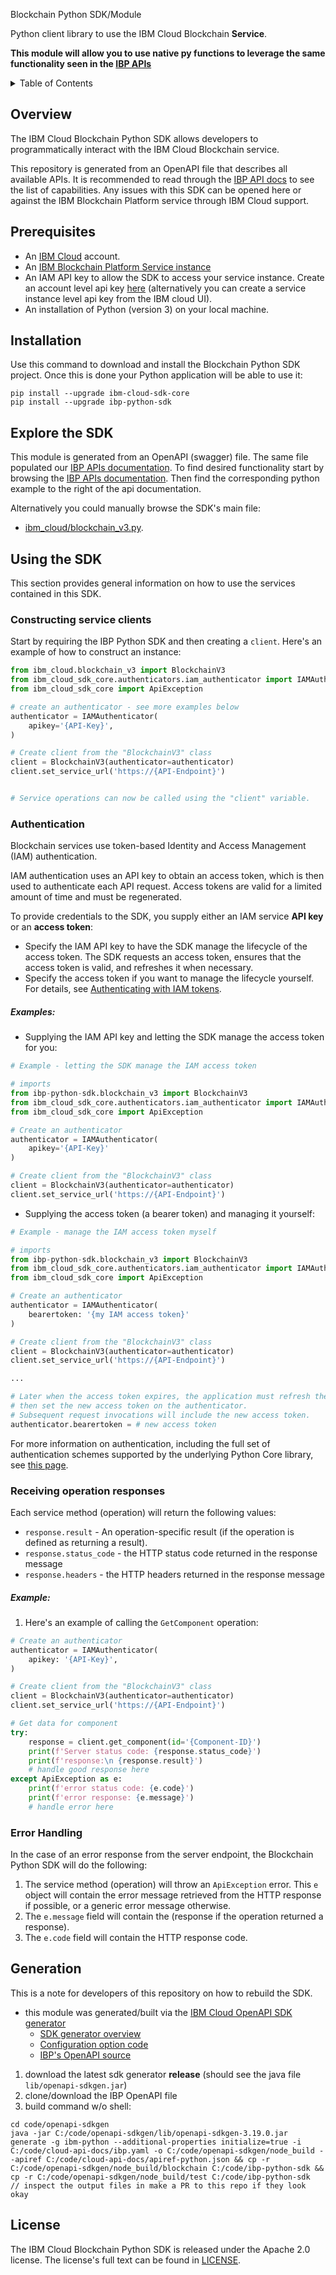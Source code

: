 Blockchain Python SDK/Module

Python client library to use the IBM Cloud Blockchain **Service**.

**This module will allow you to use native py functions to leverage the same functionality seen in the [IBP APIs](https://cloud.ibm.com/apidocs/blockchain)**

<details>
<summary>Table of Contents</summary>

* [Overview](#overview)
* [Prerequisites](#prerequisites)
* [Installation](#installation)
* [Explore the SDK](#explore-the-sdk)
* [Using the SDK](#using-the-sdk)
  * [Constructing service clients](#constructing-service-clients)
  * [Authentication](#authentication)
  * [Receiving operation responses](#receiving-operation-responses)
  * [Error Handling](#error-handling)
* [Generation](#generation)
* [License](#license)

</details>

## Overview

The IBM Cloud Blockchain Python SDK allows developers to programmatically interact with the
IBM Cloud Blockchain service.

This repository is generated from an OpenAPI file that describes all available APIs.
It is recommended to read through the [IBP API docs](https://cloud.ibm.com/apidocs/blockchain#sdk) to see the list of capabilities.
Any issues with this SDK can be opened here or against the IBM Blockchain Platform service through IBM Cloud support.

## Prerequisites

[ibm-cloud-onboarding]: https://cloud.ibm.com/registration

* An [IBM Cloud][ibm-cloud-onboarding] account.
* An [IBM Blockchain Platform Service instance](https://cloud.ibm.com/catalog/services/blockchain-platform)
* An IAM API key to allow the SDK to access your service instance. Create an account level api key [here](https://cloud.ibm.com/iam/apikeys) (alternatively you can create a service instance level api key from the IBM cloud UI).
* An installation of Python (version 3) on your local machine.

## Installation
Use this command to download and install the Blockchain Python SDK project.
Once this is done your Python application will be able to use it:
```
pip install --upgrade ibm-cloud-sdk-core
pip install --upgrade ibp-python-sdk
```

## Explore the SDK
This module is generated from an OpenAPI (swagger) file.
The same file populated our [IBP APIs documentation](https://cloud.ibm.com/apidocs/blockchain#sdk).
To find desired functionality start by browsing the [IBP APIs documentation](https://cloud.ibm.com/apidocs/blockchain#introduction).
Then find the corresponding python example to the right of the api documentation.

Alternatively you could manually browse the SDK's main file:

- [ibm_cloud/blockchain_v3.py](./ibm_cloud/blockchain_v3.py).

## Using the SDK
This section provides general information on how to use the services contained in this SDK.

### Constructing service clients
Start by requiring the IBP Python SDK and then creating a `client`.
Here's an example of how to construct an instance:

```py
from ibm_cloud.blockchain_v3 import BlockchainV3
from ibm_cloud_sdk_core.authenticators.iam_authenticator import IAMAuthenticator
from ibm_cloud_sdk_core import ApiException

# create an authenticator - see more examples below
authenticator = IAMAuthenticator(
    apikey='{API-Key}',
)

# Create client from the "BlockchainV3" class
client = BlockchainV3(authenticator=authenticator)
client.set_service_url('https://{API-Endpoint}')


# Service operations can now be called using the "client" variable.

```

### Authentication
Blockchain services use token-based Identity and Access Management (IAM) authentication.

IAM authentication uses an API key to obtain an access token, which is then used to authenticate
each API request. Access tokens are valid for a limited amount of time and must be regenerated.

To provide credentials to the SDK, you supply either an IAM service **API key** or an **access token**:

- Specify the IAM API key to have the SDK manage the lifecycle of the access token.
The SDK requests an access token, ensures that the access token is valid, and refreshes it when
necessary.
- Specify the access token if you want to manage the lifecycle yourself.
For details, see [Authenticating with IAM tokens](https://cloud.ibm.com/docs/services/watson/getting-started-iam.html).

##### Examples:
* Supplying the IAM API key and letting the SDK manage the access token for you:

```py
# Example - letting the SDK manage the IAM access token

# imports
from ibp-python-sdk.blockchain_v3 import BlockchainV3
from ibm_cloud_sdk_core.authenticators.iam_authenticator import IAMAuthenticator
from ibm_cloud_sdk_core import ApiException

# Create an authenticator
authenticator = IAMAuthenticator(
	apikey='{API-Key}'
)

# Create client from the "BlockchainV3" class
client = BlockchainV3(authenticator=authenticator)
client.set_service_url('https://{API-Endpoint}')
```

* Supplying the access token (a bearer token) and managing it yourself:

```py
# Example - manage the IAM access token myself

# imports
from ibp-python-sdk.blockchain_v3 import BlockchainV3
from ibm_cloud_sdk_core.authenticators.iam_authenticator import IAMAuthenticator
from ibm_cloud_sdk_core import ApiException

# Create an authenticator
authenticator = IAMAuthenticator(
	bearertoken: '{my IAM access token}'
)

# Create client from the "BlockchainV3" class
client = BlockchainV3(authenticator=authenticator)
client.set_service_url('https://{API-Endpoint}')

...

# Later when the access token expires, the application must refresh the access token,
# then set the new access token on the authenticator.
# Subsequent request invocations will include the new access token.
authenticator.bearertoken = # new access token 
```

For more information on authentication, including the full set of authentication schemes supported by
the underlying Python Core library, see
[this page](https://github.com/IBM/python-sdk-core/blob/master/Authentication.md).

### Receiving operation responses
Each service method (operation) will return the following values:
* `response.result` - An operation-specific result (if the operation is defined as returning a result).
* `response.status_code` - the HTTP status code returned in the response message
* `response.headers` - the HTTP headers returned in the response message

##### Example:
1. Here's an example of calling the `GetComponent` operation:
```py
# Create an authenticator
authenticator = IAMAuthenticator(
    apikey: '{API-Key}',
)

# Create client from the "BlockchainV3" class
client = BlockchainV3(authenticator=authenticator)
client.set_service_url('https://{API-Endpoint}')

# Get data for component
try:
    response = client.get_component(id='{Component-ID}')
    print(f'Server status code: {response.status_code}')
    print(f'response:\n {response.result}')
    # handle good response here
except ApiException as e:
    print(f'error status code: {e.code}')
    print(f'error response: {e.message}')
    # handle error here
```

### Error Handling

In the case of an error response from the server endpoint, the Blockchain Python SDK will do the following:
1. The service method (operation) will throw an `ApiException` error.  This `e` object will
contain the error message retrieved from the HTTP response if possible, or a generic error message
otherwise.
2. The `e.message` field will contain the (response if the operation returned a response).
3. The `e.code` field will contain the HTTP response code.


## Generation
This is a note for developers of this repository on how to rebuild the SDK.
- this module was generated/built via the [IBM Cloud OpenAPI SDK generator](https://github.ibm.com/CloudEngineering/openapi-sdkgen)
    - [SDK generator overview](https://github.ibm.com/CloudEngineering/openapi-sdkgen/wiki/SDK-Gen-Overview)
    - [Configuration option code](https://github.ibm.com/CloudEngineering/openapi-sdkgen/blob/ab7d50a1dcdc707faad8cbe4f86de2d2ca510d24/src/main/java/com/ibm/sdk/codegen/IBMDefaultCodegen.java)
    - [IBP's OpenAPI source](https://github.ibm.com/cloud-api-docs/ibp/blob/master/ibp.yaml)
1. download the  latest sdk generator **release** (should see the java file `lib/openapi-sdkgen.jar`)
1. clone/download the IBP OpenAPI file
1. build command w/o shell:
```
cd code/openapi-sdkgen
java -jar C:/code/openapi-sdkgen/lib/openapi-sdkgen-3.19.0.jar generate -g ibm-python --additional-properties initialize=true -i C:/code/cloud-api-docs/ibp.yaml -o C:/code/openapi-sdkgen/node_build --apiref C:/code/cloud-api-docs/apiref-python.json && cp -r C:/code/openapi-sdkgen/node_build/blockchain C:/code/ibp-python-sdk && cp -r C:/code/openapi-sdkgen/node_build/test C:/code/ibp-python-sdk
// inspect the output files in make a PR to this repo if they look okay
```

## License

The IBM Cloud Blockchain Python SDK is released under the Apache 2.0 license. The license's full text can be found in [LICENSE](LICENSE).

